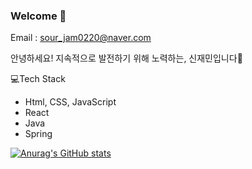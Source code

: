 ### Welcome 👋

Email : sour_jam0220@naver.com  

안녕하세요! 지속적으로 발전하기 위해 노력하는, 신재민입니다🙂

💻Tech Stack
* Html, CSS, JavaScript
* React
* Java
* Spring
  
  
  
[![Anurag's GitHub stats](https://github-readme-stats.vercel.app/api?username=jaemin-shin02)](https://github.com/anuraghazra/github-readme-stats)



## 


<!--
**jaemin-shin02/jaemin-shin02** is a ✨ _special_ ✨ repository because its `README.md` (this file) appears on your GitHub profile.

Here are some ideas to get you started:

- 🔭 I’m currently working on ...
- 🌱 I’m currently learning ...
- 👯 I’m looking to collaborate on ...
- 🤔 I’m looking for help with ...
- 💬 Ask me about ...
- 📫 How to reach me: ...
- 😄 Pronouns: ...
- ⚡ Fun fact: ...
-->
